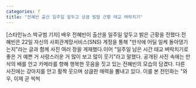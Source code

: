 ```yaml
---
categories: f
title: "전혜빈 출산 일주일 앞두고 상큼 발랄 근황 태교 벼락치기"
---
```

[스타인뉴스 박규범 기자] 배우 전혜빈이 출산을 일주일 앞두고 밝은 근황을 전했다.전혜빈은 22일 자신의 사회관계망서비스(SNS) 계정을 통해 "만삭에 어딜 일케 돌아댕기는지"라는 글과 함께 사진 여러 장을 게재했다.이어 "일주일 남은 시간 태교 벼락치기로 좋은 거 예쁜 거 사랑스러운 거 많이 보고 많이 웃기"라고 말했다. 공개된 사진 속에는 만삭의 배를 안고 카메라를 향해 행복한 웃음을 짓고 있는 전혜빈의 모습의 담겼다. 다른 사진에는 강아지를 안고 활짝 웃으며 상큼한 매력을 뽐내고 있다. 이를 본 전인화는 "와우, 이제 곧 씩씩